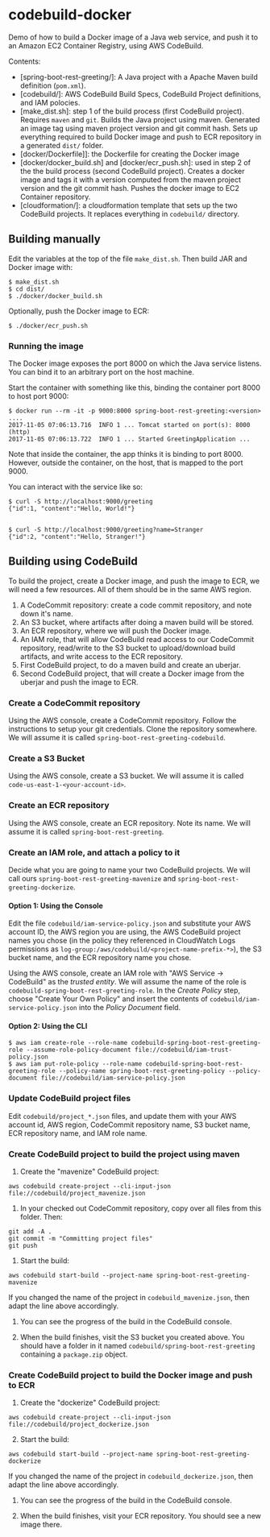 # codebuild-docker

Demo of how to build a Docker image of a Java web service, and push it to an
Amazon EC2 Container Registry, using AWS CodeBuild.

Contents:
  - [spring-boot-rest-greeting/]: A Java project with a Apache Maven build
    definition (`pom.xml`).
  - [codebuild/]: AWS CodeBuild Build Specs, CodeBuild Project definitions, and
    IAM polocies.
  - [make_dist.sh]: step 1 of the build process (first CodeBuild project).
    Requires `maven` and `git`.  Builds the Java project using maven.
    Generated an image tag using maven project version and git commit hash.
    Sets up everything required to build Docker image and push to ECR
    repository in a generated `dist/` folder.
  - [docker/Dockerfile]]: the Dockerfile for creating the Docker image
  - [docker/docker_build.sh] and [docker/ecr_push.sh]: used in step 2 of the
    the build process (second CodeBuild project).  Creates a docker image and
    tags it with a version computed from the maven project version and the git
    commit hash. Pushes the docker image to EC2 Container repository.
  - [cloudformation/]: a cloudformation template that sets up the two CodeBuild
    projects. It replaces everything in `codebuild/` directory.

## Building manually

Edit the variables at the top of the file `make_dist.sh`.  Then build JAR and Docker image with:

    $ make_dist.sh
    $ cd dist/
    $ ./docker/docker_build.sh

Optionally, push the Docker image to ECR:

    $ ./docker/ecr_push.sh

### Running the image

The Docker image exposes the port 8000 on which the Java service listens.  You can bind it to an arbitrary port on the host machine.

Start the container with something like this, binding the container port 8000 to host port 9000:

    $ docker run --rm -it -p 9000:8000 spring-boot-rest-greeting:<version>
    ....
    2017-11-05 07:06:13.716  INFO 1 ... Tomcat started on port(s): 8000 (http)
    2017-11-05 07:06:13.722  INFO 1 ... Started GreetingApplication ...

Note that inside the container, the app thinks it is binding to port 8000.
However, outside the container, on the host, that is mapped to the port 9000.

You can interact with the service like so:

    $ curl -S http://localhost:9000/greeting
    {"id":1, "content":"Hello, World!"}


    $ curl -S http://localhost:9000/greeting?name=Stranger
    {"id":2, "content":"Hello, Stranger!"}

## Building using CodeBuild

To build the project, create a Docker image, and push the image to ECR, we will need a few resources.  All of them should be in the same AWS region.

1. A CodeCommit repository: create a code commit repository, and note down it's
   name.
1. An S3 bucket, where artifacts after doing a maven build will be stored.
1. An ECR repository, where we will push the Docker image.
1. An IAM role, that will allow CodeBuild read access to our CodeCommit
   repository, read/write to the S3 bucket to upload/download build artifacts,
   and write access to the ECR repository.
1. First CodeBuild project, to do a maven build and create an uberjar.
1. Second CodeBuild project, that will create a Docker image from the uberjar
   and push the image to ECR.

### Create a CodeCommit repository

Using the AWS console, create a CodeCommit repository.  Follow the instructions
to setup your git credentials.  Clone the repository somewhere.  We will assume
it is called `spring-boot-rest-greeting-codebuild`.

### Create a S3 Bucket

Using the AWS console, create a S3 bucket.  We will assume it is called
`code-us-east-1-<your-account-id>`.

### Create an ECR repository

Using the AWS console, create an ECR repository.  Note its name.  We will
assume it is called `spring-boot-rest-greeting`.

### Create an IAM role, and attach a policy to it

Decide what you are going to name your two CodeBuild projects.  We will call
ours `spring-boot-rest-greeting-mavenize` and
`spring-boot-rest-greeting-dockerize`.

#### Option 1: Using the Console

Edit the file `codebuild/iam-service-policy.json` and substitute your AWS
account ID, the AWS region you are using, the AWS CodeBuild project names you
chose (in the policy they referenced in CloudWatch Logs permissions as
`log-group:/aws/codebuild/<project-name-prefix-*>`), the S3 bucket name, and
the ECR repository name you chose.

Using the AWS console, create an IAM role with "AWS Service -> CodeBuild" as
the *trusted entity*.  We will assume the name of the role is
`codebuild-spring-boot-rest-greeting-role`.  In the *Create Policy* step,
choose "Create Your Own Policy" and insert the contents of
`codebuild/iam-service-policy.json` into the *Policy Document* field.

#### Option 2: Using the CLI

```
$ aws iam create-role --role-name codebuild-spring-boot-rest-greeting-role --assume-role-policy-document file://codebuild/iam-trust-policy.json
$ aws iam put-role-policy --role-name codebuild-spring-boot-rest-greeting-role --policy-name spring-boot-rest-greeting-policy --policy-document file://codebuild/iam-service-policy.json
```

### Update CodeBuild project files

Edit `codebuild/project_*.json` files, and update them with your AWS account
id, AWS region, CodeCommit repository name, S3 bucket name, ECR repository
name, and IAM role name.

### Create CodeBuild project to build the project using maven

1. Create the "mavenize" CodeBuild project:

```
aws codebuild create-project --cli-input-json file://codebuild/project_mavenize.json
```

1. In your checked out CodeCommit repository, copy over all files from this folder.  Then:

```
git add -A .
git commit -m "Committing project files"
git push
```

1. Start the build:

```
aws codebuild start-build --project-name spring-boot-rest-greeting-mavenize
```

If you changed the name of the project in `codebuild_mavenize.json`, then adapt the line above accordingly.

1.  You can see the progress of the build in the CodeBuild console.

1. When the build finishes, visit the S3 bucket you created above.  You should
   have a folder in it named `codebuild/spring-boot-rest-greeting` containing a
   `package.zip` object.

### Create CodeBuild project to build the Docker image and push to ECR

1. Create the "dockerize" CodeBuild project:

```
aws codebuild create-project --cli-input-json file://codebuild/project_dockerize.json
```

2. Start the build:
```
aws codebuild start-build --project-name spring-boot-rest-greeting-dockerize
```

If you changed the name of the project in `codebuild_dockerize.json`, then adapt the line above accordingly.

1. You can see the progress of the build in the CodeBuild console.

1.  When the build finishes, visit your ECR repository.  You should see a new image there.
